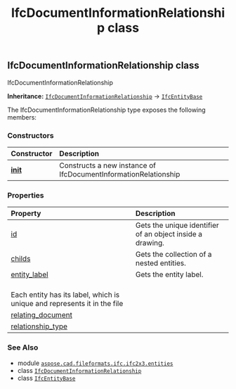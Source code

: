 ﻿---
title: IfcDocumentInformationRelationship class
second_title: Aspose.CAD for Python via .NET API References
description: 
type: docs
weight: 1680
url: /python-net/aspose.cad.fileformats.ifc.ifc2x3.entities/ifcdocumentinformationrelationship/
is_root: false
---

## IfcDocumentInformationRelationship class

IfcDocumentInformationRelationship



**Inheritance:** [`IfcDocumentInformationRelationship`](/cad/python-net/aspose.cad.fileformats.ifc.ifc2x3.entities/ifcdocumentinformationrelationship) → 
[`IfcEntityBase`](/cad/python-net/aspose.cad.fileformats.ifc/ifcentitybase)



The IfcDocumentInformationRelationship type exposes the following members:

### Constructors
| Constructor | Description |
| :- | :- |
| [__init__](/cad/python-net/aspose.cad.fileformats.ifc.ifc2x3.entities/ifcdocumentinformationrelationship/__init__/#) | Constructs a new instance of IfcDocumentInformationRelationship |


### Properties
| Property | Description |
| :- | :- |
| [id](/cad/python-net/aspose.cad.fileformats.ifc.ifc2x3.entities/ifcdocumentinformationrelationship/id) | Gets the unique identifier of an object inside a drawing. |
| [childs](/cad/python-net/aspose.cad.fileformats.ifc.ifc2x3.entities/ifcdocumentinformationrelationship/childs) | Gets the collection of a nested entities. |
| [entity_label](/cad/python-net/aspose.cad.fileformats.ifc.ifc2x3.entities/ifcdocumentinformationrelationship/entity_label) | Gets the entity label.<br/>Each entity has its label, which is unique and represents it in the file |
| [relating_document](/cad/python-net/aspose.cad.fileformats.ifc.ifc2x3.entities/ifcdocumentinformationrelationship/relating_document) |  |
| [relationship_type](/cad/python-net/aspose.cad.fileformats.ifc.ifc2x3.entities/ifcdocumentinformationrelationship/relationship_type) |  |



### See Also
* module [`aspose.cad.fileformats.ifc.ifc2x3.entities`](..)
* class [`IfcDocumentInformationRelationship`](/cad/python-net/aspose.cad.fileformats.ifc.ifc2x3.entities/ifcdocumentinformationrelationship)
* class [`IfcEntityBase`](/cad/python-net/aspose.cad.fileformats.ifc/ifcentitybase)
